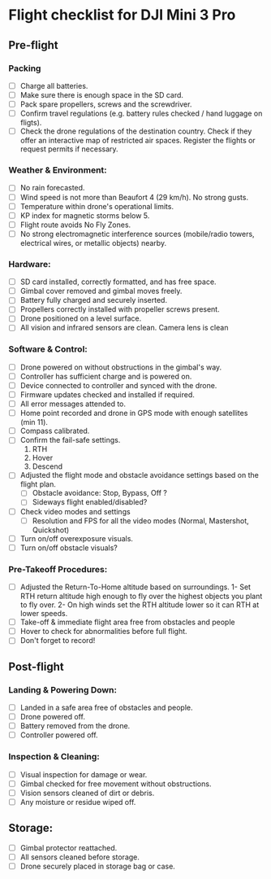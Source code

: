 # Flight checklist for DJI Mini 3 Pro

## Pre-flight

### Packing

 - [ ] Charge all batteries.
 - [ ] Make sure there is enough space in the SD card.
 - [ ] Pack spare propellers, screws and the screwdriver.
 - [ ] Confirm travel regulations (e.g. battery rules checked / hand luggage on fligts).
 - [ ] Check the drone regulations of the destination country. Check if they offer an interactive map of restricted air spaces. Register the flights or request permits if necessary.

### Weather & Environment:
 - [ ] No rain forecasted.
 - [ ] Wind speed is not more than Beaufort 4 (29 km/h). No strong gusts.
 - [ ] Temperature within drone's operational limits.
 - [ ] KP index for magnetic storms below 5.
 - [ ] Flight route avoids No Fly Zones.
 - [ ] No strong electromagnetic interference sources (mobile/radio towers, electrical wires, or metallic objects) nearby.

### Hardware:
 - [ ] SD card installed, correctly formatted, and has free space.
 - [ ] Gimbal cover removed and gimbal moves freely.
 - [ ] Battery fully charged and securely inserted.
 - [ ] Propellers correctly installed with propeller screws present.
 - [ ] Drone positioned on a level surface.
 - [ ] All vision and infrared sensors are clean. Camera lens is clean

### Software & Control:
 - [ ] Drone powered on without obstructions in the gimbal's way.
 - [ ] Controller has sufficient charge and is powered on.
 - [ ] Device connected to controller and synced with the drone.
 - [ ] Firmware updates checked and installed if required.
 - [ ] All error messages attended to.
 - [ ] Home point recorded and drone in GPS mode with enough satellites (min 11).
 - [ ] Compass calibrated.
 - [ ] Confirm the fail-safe settings.
    1. RTH
    1. Hover
    1. Descend
 - [ ] Adjusted the flight mode and obstacle avoidance settings based on the flight plan.
   - [ ] Obstacle avoidance: Stop, Bypass, Off ?
   - [ ] Sideways flight enabled/disabled?
 - [ ] Check video modes and settings
    - [ ] Resolution and FPS for all the video modes (Normal, Mastershot, Quickshot)
 - [ ] Turn on/off overexposure visuals.
 - [ ] Turn on/off obstacle visuals?

### Pre-Takeoff Procedures:
 - [ ] Adjusted the Return-To-Home altitude based on surroundings.
   1- Set RTH return altitude high enough to fly over the highest objects you plant to fly over.
   2- On high winds set the RTH altitude lower so it can RTH at lower speeds.
 - [ ] Take-off & immediate flight area free from obstacles and people
 - [ ] Hover to check for abnormalities before full flight.
 - [ ] Don't forget to record!
 
## Post-flight

### Landing & Powering Down:
 - [ ] Landed in a safe area free of obstacles and people.
 - [ ] Drone powered off.
 - [ ] Battery removed from the drone.
 - [ ] Controller powered off.

### Inspection & Cleaning:
 - [ ] Visual inspection for damage or wear.
 - [ ] Gimbal checked for free movement without obstructions.
 - [ ] Vision sensors cleaned of dirt or debris.
 - [ ] Any moisture or residue wiped off.

## Storage:
 - [ ] Gimbal protector reattached.
 - [ ] All sensors cleaned before storage.
 - [ ] Drone securely placed in storage bag or case.
